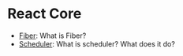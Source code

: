 # React Core

- [Fiber](./fiber.md): What is Fiber?
- [Scheduler](./scheduler.md): What is scheduler? What does it do?
